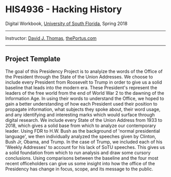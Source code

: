 # HIS4936 - Hacking History
Digital Workbook, [University of South Florida](http://www.usf.edu/), Spring 2018

---

Instructor: [David J. Thomas](mailto::davidjthomas@usf.edu), [thePortus.com](http://thePortus.com/)

---

## Project Template

The goal of this Presidency Project is to analyize the words of the Office of the President through the State of the Union Addresses. We choose to include every President from Roosevelt to Trump in order to give us a solid baseline that leads into the modern era. These President's represent the leaders of the free world from the end of World War 2 to the dawning of the Information Age. In using their words to understand the Office, we hoped to gain a better understanding of how each President used their position to propagate information, what subjects they spoke about, their word usage, and any identifying and interesting marks which would surface through digital research.
We include every State of the Union Address from 1933 to 2018, which gives a solid base from which to analyze our contemporary leader. Using FDR to H.W. Bush as the background of 'normal presidential language', we then individually analyzed the speeches given by Clinton, Bush Jr, Obama, and Trump. In the case of Trump, we included each of his 'Weekly Addresses' to account for his lack of SoTU speeches. This gives us a solid foundation from which to run analysis and draw some cursory conclusions. Using comparisons between the baseline and the four most recent officeholders can give us some insight into how the office of the Presidency has change in focus, scope, and its message to the public. 
